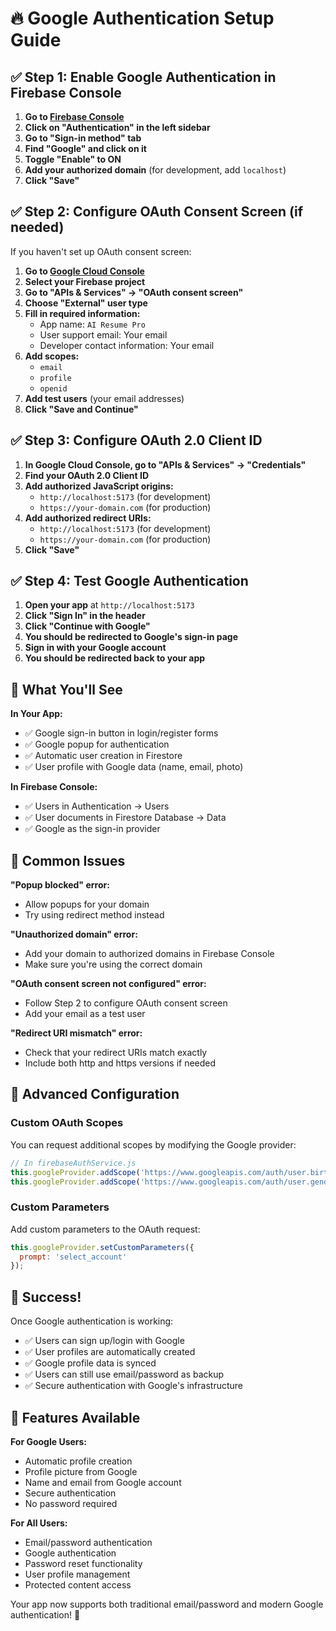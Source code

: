 # 🔥 Google Authentication Setup Guide

## ✅ Step 1: Enable Google Authentication in Firebase Console

1. **Go to [Firebase Console](https://console.firebase.google.com/project/ai-resume-285cd/authentication/providers)**
2. **Click on "Authentication" in the left sidebar**
3. **Go to "Sign-in method" tab**
4. **Find "Google" and click on it**
5. **Toggle "Enable" to ON**
6. **Add your authorized domain** (for development, add `localhost`)
7. **Click "Save"**

## ✅ Step 2: Configure OAuth Consent Screen (if needed)

If you haven't set up OAuth consent screen:

1. **Go to [Google Cloud Console](https://console.cloud.google.com/)**
2. **Select your Firebase project**
3. **Go to "APIs & Services" → "OAuth consent screen"**
4. **Choose "External" user type**
5. **Fill in required information:**
   - App name: `AI Resume Pro`
   - User support email: Your email
   - Developer contact information: Your email
6. **Add scopes:**
   - `email`
   - `profile`
   - `openid`
7. **Add test users** (your email addresses)
8. **Click "Save and Continue"**

## ✅ Step 3: Configure OAuth 2.0 Client ID

1. **In Google Cloud Console, go to "APIs & Services" → "Credentials"**
2. **Find your OAuth 2.0 Client ID**
3. **Add authorized JavaScript origins:**
   - `http://localhost:5173` (for development)
   - `https://your-domain.com` (for production)
4. **Add authorized redirect URIs:**
   - `http://localhost:5173` (for development)
   - `https://your-domain.com` (for production)
5. **Click "Save"**

## ✅ Step 4: Test Google Authentication

1. **Open your app** at `http://localhost:5173`
2. **Click "Sign In" in the header**
3. **Click "Continue with Google"**
4. **You should be redirected to Google's sign-in page**
5. **Sign in with your Google account**
6. **You should be redirected back to your app**

## 🎯 What You'll See

**In Your App:**
- ✅ Google sign-in button in login/register forms
- ✅ Google popup for authentication
- ✅ Automatic user creation in Firestore
- ✅ User profile with Google data (name, email, photo)

**In Firebase Console:**
- ✅ Users in Authentication → Users
- ✅ User documents in Firestore Database → Data
- ✅ Google as the sign-in provider

## 🚨 Common Issues

**"Popup blocked" error:**
- Allow popups for your domain
- Try using redirect method instead

**"Unauthorized domain" error:**
- Add your domain to authorized domains in Firebase Console
- Make sure you're using the correct domain

**"OAuth consent screen not configured" error:**
- Follow Step 2 to configure OAuth consent screen
- Add your email as a test user

**"Redirect URI mismatch" error:**
- Check that your redirect URIs match exactly
- Include both http and https versions if needed

## 🔧 Advanced Configuration

### Custom OAuth Scopes
You can request additional scopes by modifying the Google provider:

```javascript
// In firebaseAuthService.js
this.googleProvider.addScope('https://www.googleapis.com/auth/user.birthday.read');
this.googleProvider.addScope('https://www.googleapis.com/auth/user.gender.read');
```

### Custom Parameters
Add custom parameters to the OAuth request:

```javascript
this.googleProvider.setCustomParameters({
  prompt: 'select_account'
});
```

## 🎉 Success!

Once Google authentication is working:

- ✅ Users can sign up/login with Google
- ✅ User profiles are automatically created
- ✅ Google profile data is synced
- ✅ Users can still use email/password as backup
- ✅ Secure authentication with Google's infrastructure

## 📱 Features Available

**For Google Users:**
- Automatic profile creation
- Profile picture from Google
- Name and email from Google account
- Secure authentication
- No password required

**For All Users:**
- Email/password authentication
- Google authentication
- Password reset functionality
- User profile management
- Protected content access

Your app now supports both traditional email/password and modern Google authentication! 🚀 